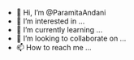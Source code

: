 - 👋 Hi, I’m @ParamitaAndani
- 👀 I’m interested in ...
- 🌱 I’m currently learning ...
- 💞️ I’m looking to collaborate on ...
- 📫 How to reach me ...

<!---
ParamitaAndani/ParamitaAndani is a ✨ special ✨ repository because its `README.md` (this file) appears on your GitHub profile.
You can click the Preview link to take a look at your changes.
--->
